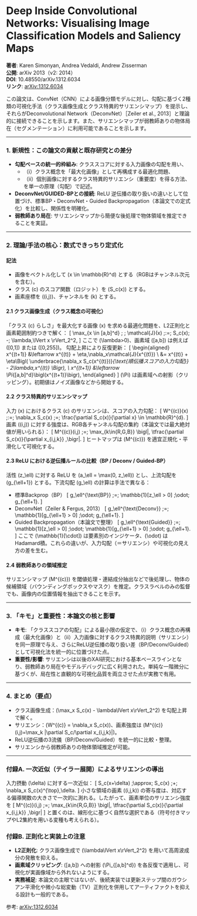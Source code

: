 # Deep Inside Convolutional Networks: Visualising Image Classification Models and Saliency Maps

**著者**: Karen Simonyan, Andrea Vedaldi, Andrew Zisserman  
**公開**: arXiv 2013（v2: 2014）  
**DOI**: 10.48550/arXiv.1312.6034  
**リンク**: [arXiv:1312.6034](https://arxiv.org/abs/1312.6034)

この論文は、ConvNet（CNN）による画像分類モデルに対し、勾配に基づく2種類の可視化手法（クラス画像生成とクラス特異的サリエンシマップ）を提示し、それらがDeconvolutional Network（DeconvNet）［Zeiler et al., 2013］と理論的に接続できることを示します。また、サリエンシマップが弱教師ありの物体局在（セグメンテーション）に利用可能であることを示します。

---

### 1. 新規性：この論文の貢献と既存研究との差分

- **勾配ベースの統一的枠組み**: クラススコアに対する入力画像の勾配を用い、
  - （i）クラス概念を「最大化画像」として再構成する最適化問題、
  - （ii）個別画像に対するクラス特異的サリエンシ（重要度）を得る方法、
  を単一の原理（勾配）で記述。
- **DeconvNet/GUIDED-BPとの接続**: ReLU 逆伝播の取り扱いの違いとして位置づけ、標準BP・DeconvNet・Guided Backpropagation（本論文での定式化）を比較し、関係性を明確化。
- **弱教師あり局在**: サリエンシマップから簡便な後処理で物体領域を推定できることを実証。

---

### 2. 理論/手法の核心：数式できっちり定式化

#### 記法
- 画像をベクトル化して \(x \in \mathbb{R}^d\) とする（RGBはチャンネル次元を含む）。
- クラス \(c\) のスコア関数（ロジット）を \(S_c(x)\) とする。
- 画素座標を \((i,j)\)、チャンネルを \(k\) とする。

#### 2.1 クラス画像生成（クラス概念の可視化）
「クラス \(c\) らしさ」を最大化する画像 \(x\) を求める最適化問題を、L2正則化と画素範囲制約つきで解く：
\[
\max_{x \in [a,b]^d} \; \; \mathcal{J}(x) \;:=\; S_c(x)\; -\; \lambda\,\lVert x \rVert_2^2,
\]
ここで \(\lambda>0\)、画素域 \([a,b]\) は例えば \([0,1]\) または \([0,255]\)。
勾配上昇により反復更新：
\[
\begin{aligned}
 x^{(t+1)} &\leftarrow x^{(t)} + \eta\,\nabla_x\mathcal{J}(x^{(t)}) \\
 &= x^{(t)} + \eta\Bigl( \underbrace{\nabla_x S_c(x^{(t)})}_{\text{順伝播スコアの入力勾配}} - 2\lambda\,x^{(t)} \Bigr), \\
 x^{(t+1)} &\leftarrow \Pi_{[a,b]^d}\bigl(x^{(t+1)}\bigr),
\end{aligned}
\]
\(\Pi\) は画素域への射影（クリッピング）。初期値はノイズ画像などから開始する。

#### 2.2 クラス特異的サリエンシマップ
入力 \(x\) におけるクラス \(c\) のサリエンシは、スコアの入力勾配：
\[
W^{(c)}(x) \;:=\; \nabla_x S_c(x) \;=\; \frac{\partial S_c(x)}{\partial x} \in \mathbb{R}^{d}.
\]
画素 \((i,j)\) に対する強度は、RGB各チャンネル勾配の集約（本論文では最大絶対値が用いられる）：
\[
M^{(c)}(i,j) \;=\; \max_{k\in\{R,G,B\}} \bigl|\, \tfrac{\partial S_c(x)}{\partial x_{i,j,k}} \,\bigr|.
\]
ヒートマップは \(M^{(c)}\) を適宜正規化・平滑化して可視化する。

#### 2.3 ReLU における逆伝播ルールの比較（BP / Deconv / Guided-BP）
活性 \(z_\ell\) に対する ReLU を \(a_\ell = \max(0, z_\ell)\) とし、上流勾配を \(g_{\ell+1}\) とする。下流勾配 \(g_\ell\) の計算は手法で異なる：
- 標準Backprop（BP）
\[
 g_\ell^{\text{BP}} \;=\; \mathbb{1}[z_\ell > 0] \;\odot\; g_{\ell+1}.
\]
- DeconvNet（Zeiler & Fergus, 2013）
\[
 g_\ell^{\text{Deconv}} \;=\; \mathbb{1}[g_{\ell+1} > 0] \;\odot\; g_{\ell+1}.
\]
- Guided Backpropagation（本論文で整理）
\[
 g_\ell^{\text{Guided}} \;=\; \mathbb{1}[z_\ell > 0] \;\odot\; \mathbb{1}[g_{\ell+1} > 0] \;\odot\; g_{\ell+1}.
\]
ここで \(\mathbb{1}[\cdot]\) は要素別のインジケータ、\(\odot\) はHadamard積。これらの違いが、入力勾配（＝サリエンシ）や可視化の見え方の差を生む。

#### 2.4 弱教師ありの領域推定
サリエンシマップ \(M^{(c)}\) を閾値処理・連結成分抽出などで後処理し、物体の候補領域（バウンディングボックスやマスク）を推定。クラスラベルのみの監督でも、画像内の位置情報を抽出できることを示す。

---

### 3. 「キモ」と重要性：本論文の核と影響
- **キモ**: 「クラススコアの勾配」による最小限の仮定で、（i）クラス概念の再構成（最大化画像）と（ii）入力画像に対するクラス特異的説明（サリエンシ）を同一原理で与え、さらにReLU逆伝播の取り扱い差（BP/Deconv/Guided）として可視化法を統一的に位置づけた点。
- **重要性/影響**: サリエンシは以後のXAI研究における基本ベースラインとなり、弱教師あり局在やモデルデバッグに広く利用された。単純な一階微分に基づくが、局在性と直観的な可視化品質を両立させた点が実務で有用。

---

### 4. まとめ（要点）
- クラス画像生成：\(\max_x S_c(x) - \lambda\lVert x\rVert_2^2\) を勾配上昇で解く。
- サリエンシ：\(W^{(c)} = \nabla_x S_c(x)\)、画素強度は \(M^{(c)}(i,j)=\max_k |\partial S_c/\partial x_{i,j,k}|\)。
- ReLU逆伝播の3流儀（BP/Deconv/Guided）を統一的に比較・整理。
- サリエンシから弱教師ありの物体領域推定が可能。

---

### 付録A. 一次近似（テイラー展開）によるサリエンシの導出
入力摂動 \(\delta\) に対する一次近似：
\[
S_c(x+\delta) \;\approx\; S_c(x) \;+\; \nabla_x S_c(x)^{\top}\,\delta.
\]
小さな領域の画素 \((i,j,k)\) の寄与度は、対応する偏導関数の大きさで一次的に測れる。したがって、画素単位のサリエンシ強度を
\[
M^{(c)}(i,j) \;=\; \max_{k\in\{R,G,B\}} \bigl|\, \tfrac{\partial S_c(x)}{\partial x_{i,j,k}} \,\bigr|
\]
と置くのは、線形化に基づく自然な選択である（符号付きマップやL2集約を用いる変種も考えられる）。

### 付録B. 正則化と実装上の注意
- **L2正則化**: クラス画像生成で \(\lambda\lVert x\rVert_2^2\) を用いて高周波成分の発散を抑える。
- **画素域クリッピング**: \([a,b]\) への射影 \(\Pi_{[a,b]^d}\) を各反復で適用し、可視化が実画像域から外れないようにする。
- **実務補足**: 本論文の主眼ではないが、後続実装では更新ステップ間のガウシアン平滑化や微小な総変動（TV）正則化を併用してアーティファクトを抑える設計も一般的である。

参考: [arXiv:1312.6034](https://arxiv.org/abs/1312.6034)
